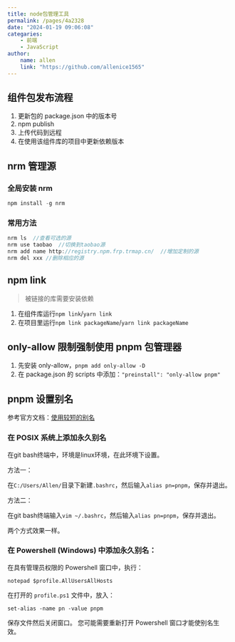 ```yaml
---
title: node包管理工具
permalink: /pages/4a2328
date: "2024-01-19 09:06:08"
categaries:
    - 前端
    - JavaScript
author:
    name: allen
    link: "https://github.com/allenice1565"
---
```


## 组件包发布流程

1. 更新包的 package.json 中的版本号
2. npm publish
3. 上传代码到远程
4. 在使用该组件库的项目中更新依赖版本

## nrm 管理源

### 全局安装 nrm

```js
npm install -g nrm
```

### 常用方法

```js
nrm ls	//查看可选的源
nrm use taobao	//切换到taobao源
nrm add name http://registry.npm.frp.trmap.cn/	//增加定制的源
nrm del xxx	//删除相应的源
```

## npm link

> 被链接的库需要安装依赖

1. 在组件库运行`npm link`/`yarn link`
2. 在项目里运行`npm link packageName`/`yarn link packageName`

## only-allow 限制强制使用 pnpm 包管理器

1. 先安装 only-allow，`pnpm add only-allow -D`
2. 在 package.json 的 scripts 中添加：`"preinstall": "only-allow pnpm"`

## pnpm 设置别名

参考官方文档：[使用较短的别名](https://pnpm.io/zh/installation#%E4%BD%BF%E7%94%A8%E8%BE%83%E7%9F%AD%E7%9A%84%E5%88%AB%E5%90%8D)

### 在 POSIX 系统上添加永久别名

在git bash终端中，环境是linux环境，在此环境下设置。

方法一：

在`C:/Users/Allen/`目录下新建`.bashrc`，然后输入`alias pn=pnpm`，保存并退出。

方法二：

在git bash终端输入`vim ~/.bashrc`，然后输入`alias pn=pnpm`，保存并退出。

两个方式效果一样。

### 在 Powershell (Windows) 中添加永久别名：

在具有管理员权限的 Powershell 窗口中，执行：

```
notepad $profile.AllUsersAllHosts
```

在打开的 `profile.ps1` 文件中，放入：

```
set-alias -name pn -value pnpm
```

保存文件然后关闭窗口。 您可能需要重新打开 Powershell 窗口才能使别名生效。

